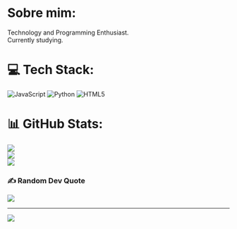 # Sobre mim:
Technology and Programming Enthusiast.<br>Currently studying.


# 💻 Tech Stack:
![JavaScript](https://img.shields.io/badge/javascript-%23323330.svg?style=for-the-badge&logo=javascript&logoColor=%23F7DF1E) ![Python](https://img.shields.io/badge/python-3670A0?style=for-the-badge&logo=python&logoColor=ffdd54) ![HTML5](https://img.shields.io/badge/html5-%23E34F26.svg?style=for-the-badge&logo=html5&logoColor=white)
# 📊 GitHub Stats:
![](https://github-readme-stats.vercel.app/api?username=josevitorsg&theme=dark&hide_border=false&include_all_commits=false&count_private=false)<br/>
![](https://nirzak-streak-stats.vercel.app/?user=josevitorsg&theme=dark&hide_border=false)<br/>
![](https://github-readme-stats.vercel.app/api/top-langs/?username=josevitorsg&theme=dark&hide_border=false&include_all_commits=false&count_private=false&layout=compact)

### ✍️ Random Dev Quote
![](https://quotes-github-readme.vercel.app/api?type=horizontal&theme=dark)

---
[![](https://visitcount.itsvg.in/api?id=josevitorsg&icon=2&color=0)](https://visitcount.itsvg.in)

<!-- Proudly created with GPRM ( https://gprm.itsvg.in ) -->
